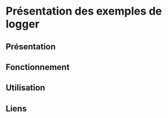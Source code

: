 Présentation des exemples de logger
===================

Présentation
-------------------


Fonctionnement
-------------------


Utilisation
-------------------


Liens
-------------------
